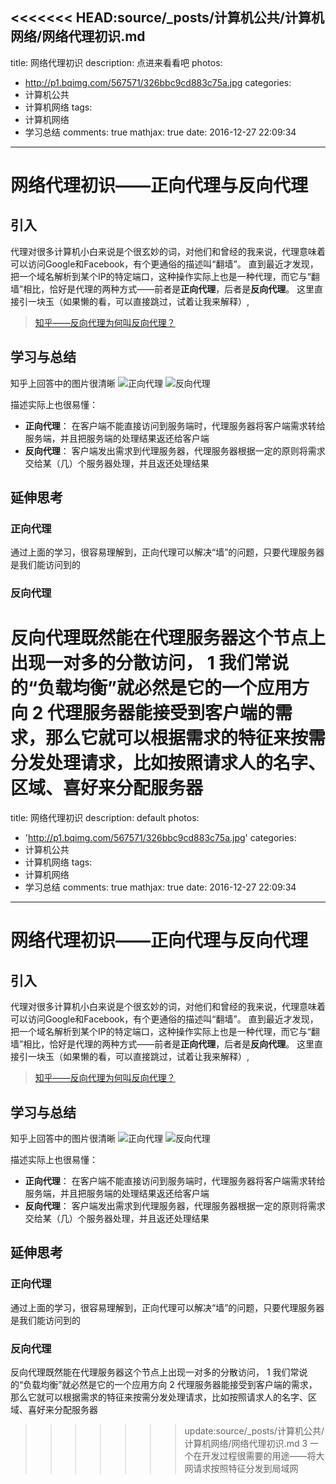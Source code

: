 <<<<<<< HEAD:source/_posts/计算机公共/计算机网络/网络代理初识.md
---
title: 网络代理初识
description: 点进来看看吧
photos:
  - http://p1.bqimg.com/567571/326bbc9cd883c75a.jpg
categories:
  - 计算机公共
  - 计算机网络
tags:
  - 计算机网络
  - 学习总结
comments: true
mathjax: true
date: 2016-12-27 22:09:34
---
# 网络代理初识——正向代理与反向代理

## 引入

代理对很多计算机小白来说是个很玄妙的词，对他们和曾经的我来说，代理意味着可以访问Google和Facebook，有个更通俗的描述叫“翻墙”。
直到最近才发现，把一个域名解析到某个IP的特定端口，这种操作实际上也是一种代理，而它与“翻墙”相比，恰好是代理的两种方式——前者是**正向代理**，后者是**反向代理**。
这里直接引一块玉（如果懒的看，可以直接跳过，试着让我来解释）,
> [知乎——反向代理为何叫反向代理？](https://www.zhihu.com/question/24723688 '知乎——反向代理为何叫反向代理？')

## 学习与总结

知乎上回答中的图片很清晰
![正向代理](http://p1.bqimg.com/567571/326bbc9cd883c75a.jpg)
![反向代理](http://p1.bqimg.com/567571/93489005983fe123.jpg)

描述实际上也很易懂：
* **正向代理**： 在客户端不能直接访问到服务端时，代理服务器将客户端需求转给服务端，并且把服务端的处理结果返还给客户端
* **反向代理**： 客户端发出需求到代理服务器，代理服务器根据一定的原则将需求交给某（几）个服务器处理，并且返还处理结果

## 延伸思考

### 正向代理

通过上面的学习，很容易理解到，正向代理可以解决“墙”的问题，只要代理服务器是我们能访问到的

### 反向代理

反向代理既然能在代理服务器这个节点上出现一对多的分散访问，
1 我们常说的“负载均衡”就必然是它的一个应用方向
2 代理服务器能接受到客户端的需求，那么它就可以根据需求的特征来按需分发处理请求，比如按照请求人的名字、区域、喜好来分配服务器
=======
title: 网络代理初识
description: default
photos:
  - 'http://p1.bqimg.com/567571/326bbc9cd883c75a.jpg'
categories:
  - 计算机公共
  - 计算机网络
tags:
  - 计算机网络
  - 学习总结
comments: true
mathjax: true
date: 2016-12-27 22:09:34
---
# 网络代理初识——正向代理与反向代理

## 引入

代理对很多计算机小白来说是个很玄妙的词，对他们和曾经的我来说，代理意味着可以访问Google和Facebook，有个更通俗的描述叫“翻墙”。
直到最近才发现，把一个域名解析到某个IP的特定端口，这种操作实际上也是一种代理，而它与“翻墙”相比，恰好是代理的两种方式——前者是**正向代理**，后者是**反向代理**。
这里直接引一块玉（如果懒的看，可以直接跳过，试着让我来解释）,
> [知乎——反向代理为何叫反向代理？](https://www.zhihu.com/question/24723688 '知乎——反向代理为何叫反向代理？')

## 学习与总结

知乎上回答中的图片很清晰
![正向代理](http://p1.bqimg.com/567571/326bbc9cd883c75a.jpg)
![反向代理](http://p1.bqimg.com/567571/93489005983fe123.jpg)

描述实际上也很易懂：
* **正向代理**： 在客户端不能直接访问到服务端时，代理服务器将客户端需求转给服务端，并且把服务端的处理结果返还给客户端
* **反向代理**： 客户端发出需求到代理服务器，代理服务器根据一定的原则将需求交给某（几）个服务器处理，并且返还处理结果

## 延伸思考

### 正向代理

通过上面的学习，很容易理解到，正向代理可以解决“墙”的问题，只要代理服务器是我们能访问到的

### 反向代理

反向代理既然能在代理服务器这个节点上出现一对多的分散访问，
1 我们常说的“负载均衡”就必然是它的一个应用方向
2 代理服务器能接受到客户端的需求，那么它就可以根据需求的特征来按需分发处理请求，比如按照请求人的名字、区域、喜好来分配服务器
>>>>>>> update:source/_posts/计算机公共/计算机网络/网络代理初识.md
3 一个在开发过程很需要的用途——将大网请求按照特征分发到局域网